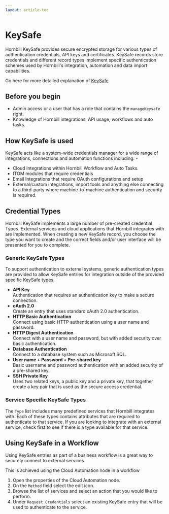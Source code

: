```yaml
---
layout: article-toc
---
```

# KeySafe
Hornbill KeySafe provides secure encrypted storage for various types of authentication credentials, API keys and certificates. KeySafe records store credentials and different record types implement specific authentication schemes used by Hornbill's integration, automation and data import capabilities.

Go here for more detailed explanation of [KeySafe](/esp-fundamentals/security/keysafe)

## Before you begin
* Admin access or a user that has a role that contains the `manageKeysafe` right.
* Knowledge of Hornbill integrations, API usage, workflows and auto tasks.

## How KeySafe is used
KeySafe acts like a system-wide credentials manager for a wide range of integrations, connections and automation functions including: - 

* Cloud integrations within Hornbill Workflow and Auto Tasks.
* ITOM modules that require credentials
* Email Integrations that require OAuth configurations and setup
* External/custom integrations, import tools and anything else connecting to a third-party where machine-to-machine authentication and security is required. 

## Credential Types
Hornbill KeySafe implements a large number of pre-created credential Types. External services and cloud applications that Hornbill integrates with are implemented. When creating a new KeySafe record, you choose the type you want to create and the correct fields and/or user interface will be presented for you to complete.

### Generic KeySafe Types
To support authentication to external systems, generic authentication types are provided to allow KeySafe entries for integration outside of the provided specific KeySafe types.

* **API Key**<br>Authentication that requires an authentication key to make a secure connection.
* **oAuth 2.0**<br>Create an entry that uses standard oAuth 2.0 authentication.
* **HTTP Basic Authentication**<br>Connect using basic HTTP authentication using a user name and password.
* **HTTP Digest Authentication**<br>Connect with a user name and password, but with added security over basic authentication.
* **Database Authentication**<br>Connect to a database system such as Microsoft SQL.
* **User name + Password + Pre-shared key**<br>Basic username and password authentication with an added security of a pre-shared key.
* **SSH Private Key**<br>Uses two related keys, a public key and a private key, that together create a key pair that is used as the secure access credential.

### Service Specific KeySafe Types
The `Type` list includes many predefined services that Hornbill integrates with. Each of these types contains attributes that are required to authenticate to that service. If you are looking to integrate with an external service, check first to see if there is a type available for that service.

## Using KeySafe in a Workflow
Using KeySafe entries as part of a business workflow is a great way to securely connect to external services.

This is achieved using the Cloud Automation node in a workflow

1. Open the properties of the Cloud Automation node.
1. On the `Method` field select the edit icon.
1. Browse the list of services and select an action that you would like to perform.
1. Under `Request Credentials` select an existing KeySafe entry that will be used to authenticate to the service.

<!-- To Do -->
<!-- Images for Cloud Automation Node -->
<!-- Something about Hornbill Automation -->
<!-- Example how a KeySafe entry is used on imports -->

<!-- References -->
<!-- https://wiki.hornbill.com/index.php?title=KeySafe -->